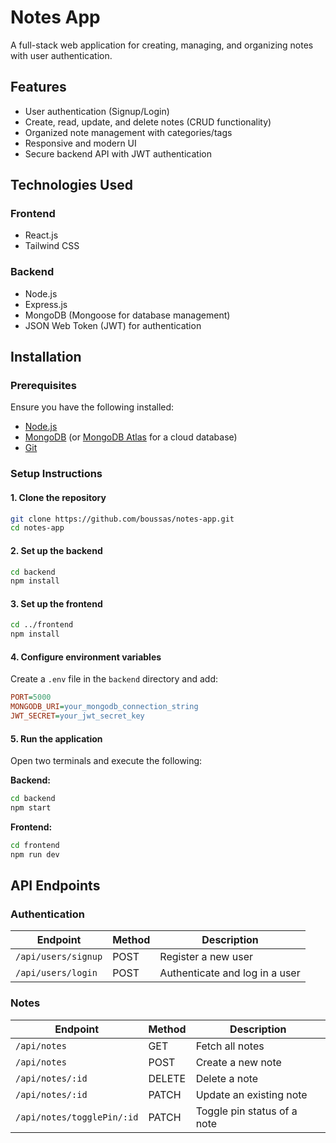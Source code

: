 # Notes App
A full-stack web application for creating, managing, and organizing notes with user authentication.

## Features
- User authentication (Signup/Login)
- Create, read, update, and delete notes (CRUD functionality)
- Organized note management with categories/tags
- Responsive and modern UI
- Secure backend API with JWT authentication

## Technologies Used

### Frontend
- React.js
- Tailwind CSS

### Backend
- Node.js
- Express.js
- MongoDB (Mongoose for database management)
- JSON Web Token (JWT) for authentication

## Installation

### Prerequisites
Ensure you have the following installed:
- [Node.js](https://nodejs.org/)
- [MongoDB](https://www.mongodb.com/) (or [MongoDB Atlas](https://www.mongodb.com/cloud/atlas) for a cloud database)
- [Git](https://git-scm.com/)

### Setup Instructions

#### 1. Clone the repository
```bash
git clone https://github.com/boussas/notes-app.git
cd notes-app
```

#### 2. Set up the backend
```bash
cd backend
npm install
```

#### 3. Set up the frontend
```bash
cd ../frontend
npm install
```

#### 4. Configure environment variables
Create a `.env` file in the `backend` directory and add:
```ini
PORT=5000
MONGODB_URI=your_mongodb_connection_string
JWT_SECRET=your_jwt_secret_key
```

#### 5. Run the application
Open two terminals and execute the following:

**Backend:**
```bash
cd backend
npm start
```

**Frontend:**
```bash
cd frontend
npm run dev
```

## API Endpoints

### Authentication
| Endpoint | Method | Description |
|----------|--------|-------------|
| `/api/users/signup` | POST | Register a new user |
| `/api/users/login` | POST | Authenticate and log in a user |

### Notes
| Endpoint | Method | Description |
|----------|--------|-------------|
| `/api/notes` | GET | Fetch all notes |
| `/api/notes` | POST | Create a new note |
| `/api/notes/:id` | DELETE | Delete a note |
| `/api/notes/:id` | PATCH | Update an existing note |
| `/api/notes/togglePin/:id` | PATCH | Toggle pin status of a note |

